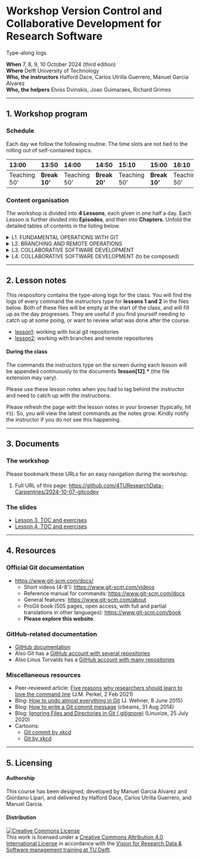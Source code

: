 # Workshop Version Control and Collaborative Development for Research Software

Type-along logs.

**When** 7, 8, 9, 10 October 2024 (third edition)  
**Where** Delft University of Technology  
**Who, the instructors** Halford Dace, Carlos Utrilla Guerrero, Manuel Garcia Alvarez  
**Who, the helpers**  Elviss Dvinskis, Joao Guimaraes, Richard Grimes

---
## 1. Workshop program

### Schedule

Each day we follow the following routine. 
The time slots are not tied to the rolling out of self-contained topics.

| 13:00  | 13:50 | 14:00 | 14:50 | 15:10 | 15:00 | 16:10 | 17:00 | 17:10 |
|:-------|:------|:------|:------|:------|:------|:------|:------|:------|
| Teaching 50' | **Break 10'** | Teaching 50' | **Break 20'** | Teaching 50' | **Break 10'** | Teaching  50'| **Wrap-up 10'** | Closure |

### Content organisation

The workshop is divided into **4 Lessons**, each given in one half a day. 
Each Lesson is further divided into **Episodes**, and then into **Chapters**. 
Unfold the detailed tables of contents in the listing below. 

<details> 
<summary>
L1. FUNDAMENTAL OPERATIONS WITH GIT
</summary>
  
| Episode | Topic |
|:----|:----|
| **1.1** | **Git repositories for version control** | 
|  | Introduction to Git | 
|  | Git command syntax and getting help | 
|  | Creating an empty repository | 
| **1.2** | **Tracking changes in working documents** | 
|  | Tracking changes with the index | 
|  | Not tracking and stop tracking | 
|  | Undoing changes with the index | 
|  | Deleting and renaming tracked files and directories  | 
| **1.3** | **Organising tracked changes in a history** | 
|  | Committing changes with a configured identity and a message | 
|  | Inspecting changes using the history | 
|  | Undoing changes with the history | 
|  | Marking the history using tags | 

</details>

<details> 
<summary>
L2. BRANCHING AND REMOTE OPERATIONS
</summary>
  
| Episode | Topic |
|:----|:----|
| **2.1** | **Branching** | 
| --- | Create, rename, change, and delete branches | 
| --- | Develop and compare branches | 
| --- | Visualise and merge branches and resolve conflicts | 
| **2.2** | **Operations with remotes** | 
| --- | Create a bare repositories |
| --- | Cloning and pushing to upstreams |
| --- | Syncing changes between repositories |

</details>

<details> 
<summary>
L3. COLLABORATIVE SOFTWARE DEVELOPMENT 
</summary>
  
| Episode | Topic |
|:----|:----|
| **3.1** | **Collaborative Platforms** |
| --- | Connecting to code repositories |
| --- | Exploring the GitHub GUI |
| --- | Collaborating |
| **3.2** | **Collaborative Development for Research Software** |
| --- | Introduction to collaboration in software projects |
| --- | Managing research software projects |
| --- | Organising research teams for collaborative development  |
| **3.3** | Collaborative Workflows |
| --- | Documenting issues |
| --- | Centralise workflow: branching
| --- | Pull requests
| --- | Shared workflow: forking

</details>


<details> 
<summary>
L4. COLLABORATIVE SOFTWARE DEVELOPMENT (to be composed)
</summary>
  
| Episode | Topic |
|:----|:----|
| **4.1** |  **Managing collaboration** |
| --- | Code Reviews |
| --- | Contributing Guidelines |
| **4.2** | **Licensing and Citation** |
| --- | Open Source Licenses |
| --- | Software Citation |
| **4.3** | **Releasing Software** | 
| --- | Semantic Versioning |
| --- | Software Releases |

</details>

---

## 2. Lesson notes

This respository contains the type-along logs for the class. You will find the logs of every command the instructors type for **lessons 1 and 2** in the files below. Both of these files will be empty at the start of the class, and will fill up as the day progresses. They are useful if you find yourself needing to catch up at some poing, or want to review what was done after the course.

* [lesson1](#lesson1.txt): working with local git repositories
* [lesson2](#lesson2.txt): working with branches and remote repositories

#### During the class
The commands the instructors type on the screen during each lesson will be appended continuously to the documents **1esson[12].\*** (the file extension may vary).

Please use these lesson notes when you had to lag behind the instructor and need to catch up with the instructions. 

Please refresh the page with the lesson notes in your browser (typically, hit `F5`). 
So, you will view the latest commands as the notes grow.
Kindly notify the instructor if you do not see this happening.

---
## 3. Documents

### The workshop
Please bookmark these URLs for an easy navigation during the workshop:

1. Full URL of this page: https://github.com/4TUResearchData-Carpentries/2024-10-07-gitcodev

### The slides

* [Lesson 3, TOC and exercises](slides/GitIntermediate-Lesson3.pdf) 
* [Lesson 4, TOC and exercises](slides/GitIntermediate-Lesson3.pdf)

---
## 4. Resources

### Official Git documentation

* https://www.git-scm.com/docs/
    * Short videos (4-8'): https://www.git-scm.com/videos
    * Reference manual for commands: https://www.git-scm.com/docs
    * General features: https://www.git-scm.com/about
    * ProGit book (505 pages, open access, with full and partial translations in other languages): https://www.git-scm.com/book
    * **Please explore this website**.

### GitHub-related documentation

* [GitHub documentation](https://docs.github.com/en)
* Also Git has a [GitHub account with several repositories](https://github.com/git/)
* Also Linus Torvalds has a [GitHub account with many repositories](https://github.com/torvalds)

### Miscellaneous resources

* Peer-reviewed article: [Five reasons why researchers should learn to love the command line](https://www.nature.com/articles/d41586-021-00263-0) (J.M. Perkel, 2 Feb 2021)
* Blog: [How to undo almost everything in Git](https://github.blog/2015-06-08-how-to-undo-almost-anything-with-git/) (J. Wehner, 8 June 2015)
* Blog: [How to write a Git commit message](https://cbea.ms/git-commit/) (cbeams, 31 Aug 2014)
* Blog: [Ignoring Files and Directories in Git (.gitignore)](https://linuxize.com/post/gitignore-ignoring-files-in-git/) (Linuxize, 25 July 2020)
* Cartoons:
    * [Git commit by xkcd](https://xkcd.com/1296)
    * [Git by xkcd](https://xkcd.com/1597)
    

---

## 5. Licensing

#### Authorship

This course has been designed, developed by Manuel Garcia Alvarez and Giordano Lipari, and delivered by Halford Dace, Carlos Utrilla Guerrero, and Manuel Garcia.

#### Distribution
<a rel="license" href="http://creativecommons.org/licenses/by/4.0/"><img alt="Creative Commons License" style="border-width:0" src="https://i.creativecommons.org/l/by/4.0/88x31.png" /></a><br />This work is licensed under a <a rel="license" href="http://creativecommons.org/licenses/by/4.0/">Creative Commons Attribution 4.0 International License</a> in accordance with the <a href='https://doi.org/10.5281/zenodo.3516874'> Vision for Research Data & Software management training at TU Delft</a>.
